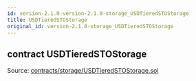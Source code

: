 ```yaml
---
id: version-2.1.0-version-2.1.0-storage_USDTieredSTOStorage
title: USDTieredSTOStorage
original_id: version-2.1.0-storage_USDTieredSTOStorage
---
```


<div class="contract-doc"><div class="contract"><h2 class="contract-header"><span class="contract-kind">contract</span> USDTieredSTOStorage</h2><div class="source">Source: <a href="https://github.com/PolymathNetwork/polymath-core/blob/v2.1.0/contracts/storage/USDTieredSTOStorage.sol" target="_blank">contracts/storage/USDTieredSTOStorage.sol</a></div></div></div>
